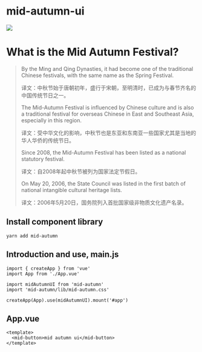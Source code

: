 # mid-autumn-ui

![](https://tiger-typora.oss-cn-shenzhen.aliyuncs.com/img/mid-autumn.jpg?versionId=CAEQRRiBgMDj6pab4BciIDNiNDk1MTZiMjY2OTQwNDM5OWIyOTE2NzI1MzNjMjE4)

# What is the Mid Autumn Festival?

> By the Ming and Qing Dynasties, it had become one of the traditional Chinese festivals, with the same name as the Spring Festival.
>
> 译文：中秋节始于唐朝初年，盛行于宋朝，至明清时，已成为与春节齐名的中国传统节日之一。
>
> The Mid-Autumn Festival is influenced by Chinese culture and is also a traditional festival for overseas Chinese in East and Southeast Asia, especially in this region.
>
> 译文：受中华文化的影响，中秋节也是东亚和东南亚一些国家尤其是当地的华人华侨的传统节日。
>
> Since 2008, the Mid-Autumn Festival has been listed as a national statutory festival. 
>
> 译文：自2008年起中秋节被列为国家法定节假日。
>
> On May 20, 2006, the State Council was listed in the first batch of national intangible cultural heritage lists.
>
> 译文：2006年5月20日，国务院列入首批国家级非物质文化遗产名录。

## Install component library

```
yarn add mid-autumn
```

## Introduction and use, main.js

```
import { createApp } from 'vue'
import App from './App.vue'

import midAutumnUI from 'mid-autumn'
import 'mid-autumn/lib/mid-autumn.css'

createApp(App).use(midAutumnUI).mount('#app')
```

## App.vue
```
<template>
  <mid-button>mid autumn ui</mid-button>
</template>
```